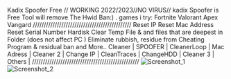 Kadix Spoofer Free // WORKING 2022/2023//NO VIRUS//
kadix Spoofer is Free Tool will remove The Hwid Ban:)
.
games i try:
Fortnite
Valorant
Apex
Vangard
///////////////////////////////////////////// 
Reset IP
Reset Mac Address
Reset Serial Number Hardisk
Clear Temp File & and files that are deepest in Folder (does not affect PC )
Eliminate rubbish, residue from Cheating Program & residual ban
and More..
Cleaner           |       SPOOFER   |
CleanerLoop       |      Mac Adress | 
Cleaner 2         |      Change IP  |
CleanTraces       |      ChangeHDD  |
Cleaner 3         |       Others    |
/////////////////////////////////////////////////
![Screenshot_1](https://user-images.githubusercontent.com/120120223/206499917-e9a0ea0f-25f0-48bd-b217-3065784831c5.png)
![Screenshot_2](https://user-images.githubusercontent.com/120120223/206500596-fd4cf16b-f0a0-4e4b-a1dd-c54bdb1bb5ee.png)
